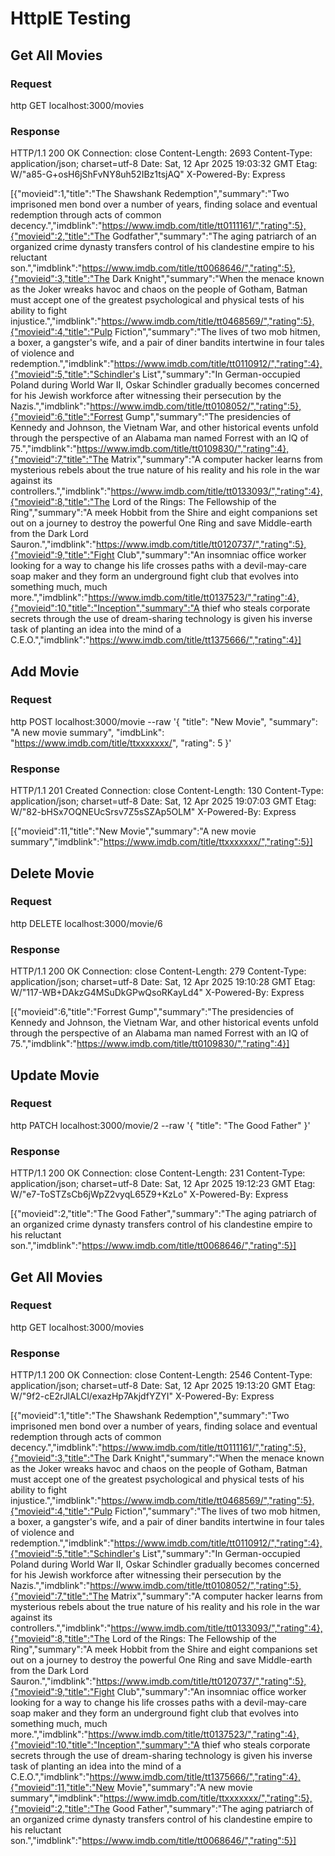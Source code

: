 # HttpIE Testing

## Get All Movies

### Request

http GET localhost:3000/movies

### Response

HTTP/1.1 200 OK
Connection: close
Content-Length: 2693
Content-Type: application/json; charset=utf-8
Date: Sat, 12 Apr 2025 19:03:32 GMT
Etag: W/"a85-G+osH6jShFvNY8uh52IBz1tsjAQ"
X-Powered-By: Express

[{"movieid":1,"title":"The Shawshank Redemption","summary":"Two imprisoned men bond over a number of years, finding solace and eventual redemption through acts of common decency.","imdblink":"https://www.imdb.com/title/tt0111161/","rating":5},{"movieid":2,"title":"The Godfather","summary":"The aging patriarch of an organized crime dynasty transfers control of his clandestine empire to his reluctant son.","imdblink":"https://www.imdb.com/title/tt0068646/","rating":5},{"movieid":3,"title":"The Dark Knight","summary":"When the menace known as the Joker wreaks havoc and chaos on the people of Gotham, Batman must accept one of the greatest psychological and physical tests of his ability to fight injustice.","imdblink":"https://www.imdb.com/title/tt0468569/","rating":5},{"movieid":4,"title":"Pulp Fiction","summary":"The lives of two mob hitmen, a boxer, a gangster's wife, and a pair of diner bandits intertwine in four tales of violence and redemption.","imdblink":"https://www.imdb.com/title/tt0110912/","rating":4},{"movieid":5,"title":"Schindler's List","summary":"In German-occupied Poland during World War II, Oskar Schindler gradually becomes concerned for his Jewish workforce after witnessing their persecution by the Nazis.","imdblink":"https://www.imdb.com/title/tt0108052/","rating":5},{"movieid":6,"title":"Forrest Gump","summary":"The presidencies of Kennedy and Johnson, the Vietnam War, and other historical events unfold through the perspective of an Alabama man named Forrest with an IQ of 75.","imdblink":"https://www.imdb.com/title/tt0109830/","rating":4},{"movieid":7,"title":"The Matrix","summary":"A computer hacker learns from mysterious rebels about the true nature of his reality and his role in the war against its controllers.","imdblink":"https://www.imdb.com/title/tt0133093/","rating":4},{"movieid":8,"title":"The Lord of the Rings: The Fellowship of the Ring","summary":"A meek Hobbit from the Shire and eight companions set out on a journey to destroy the powerful One Ring and save Middle-earth from the Dark Lord Sauron.","imdblink":"https://www.imdb.com/title/tt0120737/","rating":5},{"movieid":9,"title":"Fight Club","summary":"An insomniac office worker looking for a way to change his life crosses paths with a devil-may-care soap maker and they form an underground fight club that evolves into something much, much more.","imdblink":"https://www.imdb.com/title/tt0137523/","rating":4},{"movieid":10,"title":"Inception","summary":"A thief who steals corporate secrets through the use of dream-sharing technology is given his inverse task of planting an idea into the mind of a C.E.O.","imdblink":"https://www.imdb.com/title/tt1375666/","rating":4}]

## Add Movie

### Request

http POST localhost:3000/movie --raw '{
"title": "New Movie",
"summary": "A new movie summary",
"imdbLink": "https://www.imdb.com/title/ttxxxxxxx/",
"rating": 5
}'

### Response

HTTP/1.1 201 Created
Connection: close
Content-Length: 130
Content-Type: application/json; charset=utf-8
Date: Sat, 12 Apr 2025 19:07:03 GMT
Etag: W/"82-bHSx7OQNEUcSrsv7Z5sSZAp5OLM"
X-Powered-By: Express

[{"movieid":11,"title":"New Movie","summary":"A new movie summary","imdblink":"https://www.imdb.com/title/ttxxxxxxx/","rating":5}]

## Delete Movie

### Request

http DELETE localhost:3000/movie/6

### Response

HTTP/1.1 200 OK
Connection: close
Content-Length: 279
Content-Type: application/json; charset=utf-8
Date: Sat, 12 Apr 2025 19:10:28 GMT
Etag: W/"117-WB+DAkzG4MSuDkGPwQsoRKayLd4"
X-Powered-By: Express

[{"movieid":6,"title":"Forrest Gump","summary":"The presidencies of Kennedy and Johnson, the Vietnam War, and other historical events unfold through the perspective of an Alabama man named Forrest with an IQ of 75.","imdblink":"https://www.imdb.com/title/tt0109830/","rating":4}]

## Update Movie

### Request

http PATCH localhost:3000/movie/2 --raw '{
"title": "The Good Father"
}'

### Response

HTTP/1.1 200 OK
Connection: close
Content-Length: 231
Content-Type: application/json; charset=utf-8
Date: Sat, 12 Apr 2025 19:12:23 GMT
Etag: W/"e7-ToSTZsCb6jWpZ2vyqL65Z9+KzLo"
X-Powered-By: Express

[{"movieid":2,"title":"The Good Father","summary":"The aging patriarch of an organized crime dynasty transfers control of his clandestine empire to his reluctant son.","imdblink":"https://www.imdb.com/title/tt0068646/","rating":5}]

## Get All Movies

### Request

http GET localhost:3000/movies

### Response

HTTP/1.1 200 OK
Connection: close
Content-Length: 2546
Content-Type: application/json; charset=utf-8
Date: Sat, 12 Apr 2025 19:13:20 GMT
Etag: W/"9f2-cE2rJlALCl/exazHp7AkjdfYZYI"
X-Powered-By: Express

[{"movieid":1,"title":"The Shawshank Redemption","summary":"Two imprisoned men bond over a number of years, finding solace and eventual redemption through acts of common decency.","imdblink":"https://www.imdb.com/title/tt0111161/","rating":5},{"movieid":3,"title":"The Dark Knight","summary":"When the menace known as the Joker wreaks havoc and chaos on the people of Gotham, Batman must accept one of the greatest psychological and physical tests of his ability to fight injustice.","imdblink":"https://www.imdb.com/title/tt0468569/","rating":5},{"movieid":4,"title":"Pulp Fiction","summary":"The lives of two mob hitmen, a boxer, a gangster's wife, and a pair of diner bandits intertwine in four tales of violence and redemption.","imdblink":"https://www.imdb.com/title/tt0110912/","rating":4},{"movieid":5,"title":"Schindler's List","summary":"In German-occupied Poland during World War II, Oskar Schindler gradually becomes concerned for his Jewish workforce after witnessing their persecution by the Nazis.","imdblink":"https://www.imdb.com/title/tt0108052/","rating":5},{"movieid":7,"title":"The Matrix","summary":"A computer hacker learns from mysterious rebels about the true nature of his reality and his role in the war against its controllers.","imdblink":"https://www.imdb.com/title/tt0133093/","rating":4},{"movieid":8,"title":"The Lord of the Rings: The Fellowship of the Ring","summary":"A meek Hobbit from the Shire and eight companions set out on a journey to destroy the powerful One Ring and save Middle-earth from the Dark Lord Sauron.","imdblink":"https://www.imdb.com/title/tt0120737/","rating":5},{"movieid":9,"title":"Fight Club","summary":"An insomniac office worker looking for a way to change his life crosses paths with a devil-may-care soap maker and they form an underground fight club that evolves into something much, much more.","imdblink":"https://www.imdb.com/title/tt0137523/","rating":4},{"movieid":10,"title":"Inception","summary":"A thief who steals corporate secrets through the use of dream-sharing technology is given his inverse task of planting an idea into the mind of a C.E.O.","imdblink":"https://www.imdb.com/title/tt1375666/","rating":4},{"movieid":11,"title":"New Movie","summary":"A new movie summary","imdblink":"https://www.imdb.com/title/ttxxxxxxx/","rating":5},{"movieid":2,"title":"The Good Father","summary":"The aging patriarch of an organized crime dynasty transfers control of his clandestine empire to his reluctant son.","imdblink":"https://www.imdb.com/title/tt0068646/","rating":5}]
